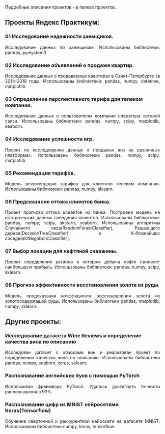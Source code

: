 Подробные описания проектов - в папках проектов.

## Проекты Яндекс Практикум:

### 01 Исследование надежности заемщиков.
<p align="justify">
    Исследование данных по заемщикам.
    Использованы библиотеки: pandas, pymystem3.
</p>

### 02 Исследование объявлений о продаже квартир.
<p align="justify">
    Исследование данных о продаваемых квартирах в Санкт-Петербурге за 2014-2019 годы.
    Использованы библиотеки: pandas, numpy, datetime, matplotlib.
</p>

### 03 Определение перспективного тарифа для телеком компании.
<p align="justify">
    Исследование данных о пользователях компании оператора сотовой связи.
    Использованы библиотеки: pandas, numpy, scipy, matplotlib, seaborn.
</p> 

### 04 Исследование успешности игр.
<p align="justify">
    Проект по исследованию данных о продажах игр на различных платформах.
    Использованы библиотеки: pandas, numpy, scipy, matplotlib. 
</p>   

### 05 Рекомендация тарифов.
<p align="justify">
    Модель рекомендации тарифов для клиентов телеком компании.
    Использованы библиотеки: pandas, numpy, sklearn.
</p>    

### 06 Предсказание оттока клиентов банка.
<p align="justify">
    Проект прогноза оттока клиентов из банка. Построена модель на исторических данных поведения клиентов.
    Использованы библиотеки: pandas, numpy, scipy, sklearn, seaborn.
    Использованы алгоритмы Случайного леса(RandomForestClassifier), Решающего дерева(DecisionTreeClassifier) и К-ближайших соседей(KNeighborsClassifier).
</p>    

### 07 Выбор локации для нефтяной скважины.
<p align="justify">
    Проект определения региона в котором добыча нефти принесет наибольшую прибыль.
    Использованы библиотеки: pandas, numpy, scipy, sklearn.
</p>    

### 08 Прогноз эффективности восстановления золота из руды.
<p align="justify">
    Модель предсказания коэффициента восстановления золота из золотосодержащей руды.
    Использованы библиотеки pandas, matplotlib, numpy, sklearn.
</p>    

## Другие проекты:

### Исследование датасета Wine Reviews и определение качества вина по описанию
<p align="justify">
    Исследован датасет с обзорами вин и реализован проект по определению качества вина по описанию.
    Использованы библиотеки pandas, numpy, seaborn, keras, sklearn.
</p>

### Распознавание английских букв с помощью PyTorch
<p align="justify">
    Использован фреймворк PyTorch. Удалось достигнуть точности распознавания в 93%.
</p>

### Распознавание цифр из MNIST нейросетями Keras(Tensorflow)
<p align="justify">
    Обучение сверточной и реккурентной нейросети на датасете MNIST. Использованы библиотеки numpy, keras, tensorflow.
</p>
